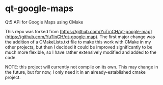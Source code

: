qt-google-maps
==============
Qt5 API for Google Maps using CMake

This repo was forked from [https://github.com/YuTinCH/qt-google-map](https://github.com/YuTinCH/qt-google-map).  The first major change was the addition of a CMakeLists.txt file to make this work with CMake in my other projects, but then I decided it could be improved significantly to be much more flexible, so I have rather extensively modified and added to the code.

NOTE: this project will currently not compile on its own.  This may change in the future, but for now, I only need it in an already-established cmake project.
